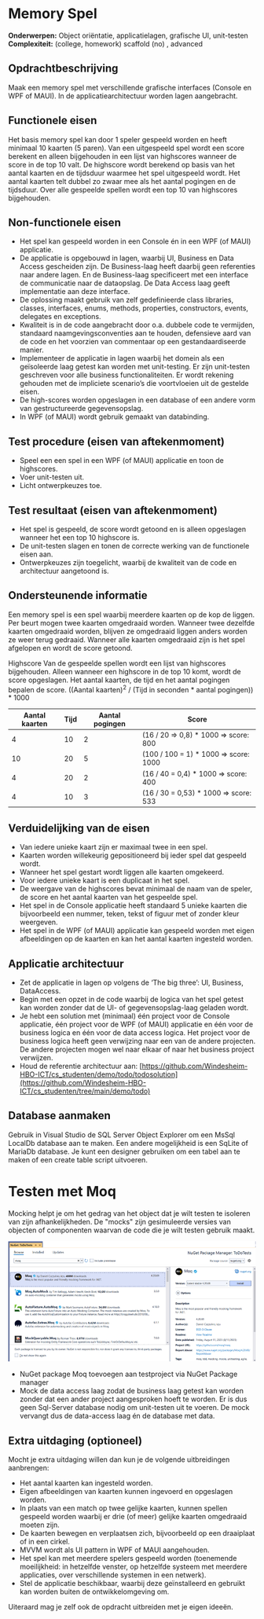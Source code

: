 # Memory Spel
**Onderwerpen:** Object oriëntatie, applicatielagen, grafische UI, unit-testen  
**Complexiteit:** (college, homework) scaffold (no) , advanced

## Opdrachtbeschrijving
Maak een memory spel met verschillende grafische interfaces (Console en WPF of MAUI). In de applicatiearchitectuur worden lagen aangebracht.

## Functionele eisen
Het basis memory spel kan door 1 speler gespeeld worden en heeft minimaal 10 kaarten (5 paren). Van een uitgespeeld spel wordt een score berekent en alleen bijgehouden in een lijst van highscores wanneer de score in de top 10 valt.
De highscore wordt berekend op basis van het aantal kaarten en de tijdsduur waarmee het spel uitgespeeld wordt. Het aantal kaarten telt dubbel zo zwaar mee als het aantal pogingen en de tijdsduur. Over alle gespeelde spellen wordt een top 10 van highscores bijgehouden.

## Non-functionele eisen
-	Het spel kan gespeeld worden in een Console én in een WPF (of MAUI) applicatie.
-	De applicatie is opgebouwd in lagen, waarbij UI, Business en Data Access gescheiden zijn. De Business-laag heeft daarbij geen referenties naar andere lagen. En de Business-laag specificeert met een interface de communicatie naar de dataopslag. De Data Access laag geeft implementatie aan deze interface.
-	De oplossing maakt gebruik van zelf gedefinieerde class libraries, classes, interfaces, enums, methods, properties, constructors, events, delegates en exceptions.
-	Kwaliteit is in de code aangebracht door o.a. dubbele code te vermijden, standaard naamgevingsconventies aan te houden, defensieve aard van de code en het voorzien van commentaar op een gestandaardiseerde manier.
-	Implementeer de applicatie in lagen waarbij het domein als een geïsoleerde laag getest kan worden met unit-testing. Er zijn unit-testen geschreven voor alle business functionaliteiten. Er wordt rekening gehouden met de impliciete scenario’s die voortvloeien uit de gestelde eisen.
-	De high-scores worden opgeslagen in een database of een andere vorm van gestructureerde gegevensopslag.
-	In WPF (of MAUI) wordt gebruik gemaakt van databinding.

## Test procedure (eisen van aftekenmoment)
-	Speel een een spel in een WPF (of MAUI) applicatie en toon de highscores.
-	Voer unit-testen uit.
-	Licht ontwerpkeuzes toe.

## Test resultaat (eisen van aftekenmoment)
-	Het spel is gespeeld, de score wordt getoond en is alleen opgeslagen wanneer het een top 10 highscore is.
-	De unit-testen slagen en tonen de correcte werking van de functionele eisen aan.
-	Ontwerpkeuzes zijn toegelicht, waarbij de kwaliteit van de code en architectuur aangetoond is.


## Ondersteunende informatie
Een memory spel is een spel waarbij meerdere kaarten op de kop de liggen. Per beurt mogen twee kaarten omgedraaid worden. Wanneer twee dezelfde kaarten omgedraaid worden, blijven ze omgedraaid liggen anders worden ze weer terug gedraaid. Wanneer alle kaarten omgedraaid zijn is het spel afgelopen en wordt de score getoond. 

Highscore
Van de gespeelde spellen wordt een lijst van highscores bijgehouden. Alleen wanneer een highscore in de top 10 komt, wordt de score opgeslagen.
Het aantal kaarten, de tijd en het aantal pogingen bepalen de score. ((Aantal kaarten)<sup>2</sup> / (Tijd in seconden * aantal pogingen)) * 1000

|Aantal kaarten| Tijd| Aantal pogingen| Score|
|--|--|--|--|
|4|10|2|(16 / 20 => 0,8) * 1000 => score:  800|  
|10|20|5|(100 / 100 = 1) * 1000 => score: 1000|
|4|20|2|(16 / 40 = 0,4) * 1000 => score: 400|
|4|10|3|(16 / 30 = 0,53) * 1000 => score: 533|

## Verduidelijking van de eisen
-	Van iedere unieke kaart zijn er maximaal twee in een spel.
-	Kaarten worden willekeurig gepositioneerd bij ieder spel dat gespeeld wordt.
-	Wanneer het spel gestart wordt liggen alle kaarten omgekeerd.
-	Voor iedere unieke kaart is een duplicaat in het spel.
-	De weergave van de highscores bevat minimaal de naam van de speler, de score en het aantal kaarten van het gespeelde spel.
-	Het spel in de Console applicatie heeft standaard 5 unieke kaarten die bijvoorbeeld een nummer, teken, tekst of figuur met of zonder kleur weergeven.
-	Het spel in de WPF (of MAUI) applicatie kan gespeeld worden met eigen afbeeldingen op de kaarten en kan het aantal kaarten ingesteld worden.

## Applicatie architectuur
-	Zet de applicatie in lagen op volgens de ‘The big three’: UI, Business, DataAccess.
-	Begin met een opzet in de code waarbij de logica van het spel getest kan worden zonder dat de UI- of gegevensopslag-laag geladen wordt.
-	Je hebt een solution met (minimaal) één project voor de Console applicatie, één project voor de WPF (of MAUI) applicatie en één voor de business logica en één voor de data access logica. Het project voor de business logica heeft geen verwijzing naar een van de andere projecten. De andere projecten mogen wel naar elkaar of naar het business project verwijzen.
-	Houd de referentie architectuur aan: [https://github.com/Windesheim-HBO-ICT/cs_studenten/demo/todo/todosolution](https://github.com/Windesheim-HBO-ICT/cs_studenten/tree/main/demo/todo)

## Database aanmaken
Gebruik in Visual Studio de SQL Server Object Explorer om een MsSql LocalDb database aan te maken. Een andere mogelijkheid is een SqLite of MariaDb database. Je kunt een designer gebruiken om een tabel aan te maken of een create table script uitvoeren. 

# Testen met Moq
Mocking helpt je om het gedrag van het object dat je wilt testen te isoleren van zijn afhankelijkheden. De "mocks" zijn gesimuleerde versies van objecten of componenten waarvan de code die je wilt testen gebruik maakt. 

![img_5.png](img_5.png)

-	NuGet package Moq toevoegen aan testproject via NuGet Package manager
-	Mock de data access laag zodat de business laag getest kan worden zonder dat een ander project aangesproken hoeft te worden. Er is dus geen Sql-Server database nodig om unit-testen uit te voeren. De mock vervangt dus de data-access laag én de database met data.

## Extra uitdaging (optioneel)
Mocht je extra uitdaging willen dan kun je de volgende uitbreidingen aanbrengen:
-	Het aantal kaarten kan ingesteld worden.
-	Eigen afbeeldingen van kaarten kunnen ingevoerd en opgeslagen worden.
-	In plaats van een match op twee gelijke kaarten, kunnen spellen gespeeld worden waarbij er drie (of meer) gelijke kaarten omgedraaid moeten zijn.
-	De kaarten bewegen en verplaatsen zich, bijvoorbeeld op een draaiplaat of in een cirkel.
-	MVVM wordt als UI pattern in WPF of MAUI aangehouden.
-	Het spel kan met meerdere spelers gespeeld worden (toenemende moeilijkheid: in hetzelfde venster, op hetzelfde systeem met meerdere applicaties, over verschillende systemen in een netwerk).
-	Stel de applicatie beschikbaar, waarbij deze geïnstalleerd en gebruikt kan worden buiten de ontwikkelomgeving om.

Uiteraard mag je zelf ook de opdracht uitbreiden met je eigen ideeën.



